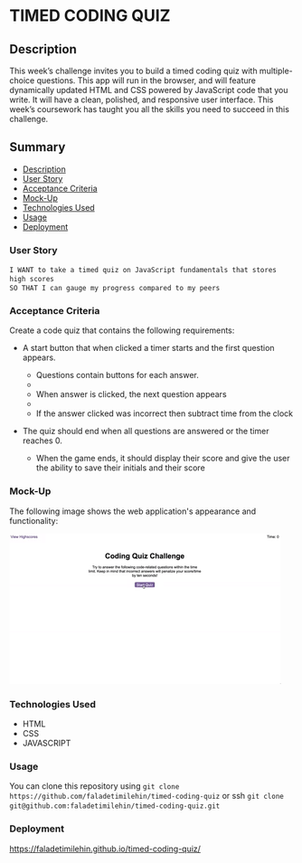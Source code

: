 # TIMED CODING QUIZ

## Description

This week’s challenge invites you to build a timed coding quiz with multiple-choice questions. This app will run in the browser, and will feature dynamically updated HTML and CSS powered by JavaScript code that you write. It will have a clean, polished, and responsive user interface. This week’s coursework has taught you all the skills you need to succeed in this challenge.

## Summary

- [Description](#description)
- [User Story](#user-story)
- [Acceptance Criteria](#acceptance-criteria)
- [Mock-Up](#mock-up)
- [Technologies Used](#technologies-used)
- [Usage](#usage)
- [Deployment](#deployment)

### User Story

```
I WANT to take a timed quiz on JavaScript fundamentals that stores high scores
SO THAT I can gauge my progress compared to my peers
```

### Acceptance Criteria

Create a code quiz that contains the following requirements:

- A start button that when clicked a timer starts and the first question appears.

  - Questions contain buttons for each answer.
  -
  - When answer is clicked, the next question appears
  -
  - If the answer clicked was incorrect then subtract time from the clock

- The quiz should end when all questions are answered or the timer reaches 0.

  - When the game ends, it should display their score and give the user the ability to save their initials and their score

### Mock-Up

The following image shows the web application's appearance and functionality:

![Timed coding demo](./assets/img/08-web-apis-challenge-demo.gif)

### Technologies Used

- HTML
- CSS
- JAVASCRIPT

### Usage

You can clone this repository using `git clone https://github.com/faladetimilehin/timed-coding-quiz` or ssh `git clone git@github.com:faladetimilehin/timed-coding-quiz.git`

### Deployment

https://faladetimilehin.github.io/timed-coding-quiz/
